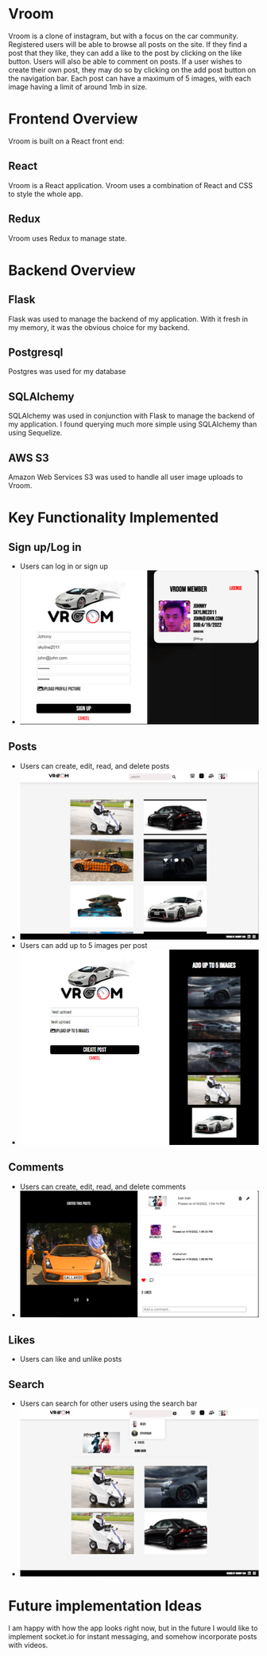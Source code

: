 # Vroom

Vroom is a clone of instagram, but with a focus on the car community.  Registered users will be able to browse all posts on the site.  If they find a post that they like, they can add a like to the post by clicking on the like button.  Users will also be able to comment on posts.  If a user wishes to create their own post, they may do so by clicking on the add post button on the navigation bar.  Each post can have a maximum of 5 images, with each image having a limit of around 1mb in size.

# Frontend Overview
Vroom is built on a React front end:
## React
Vroom is a React application.  Vroom uses a combination of React and CSS to style the whole app.

## Redux
Vroom uses Redux to manage state.

# Backend Overview
## Flask
Flask was used to manage the backend of my application.  With it fresh in my memory, it was the obvious choice for my backend.

## Postgresql
Postgres was used for my database

## SQLAlchemy
SQLAlchemy was used in conjunction with Flask to manage the backend of my application.  I found querying much more simple using SQLAlchemy than using Sequelize.

## AWS S3
Amazon Web Services S3 was used to handle all user image uploads to Vroom.

# Key Functionality Implemented
## Sign up/Log in
- Users can log in or sign up
- ![sign](/react-app/public/screen5.png)

## Posts
- Users can create, edit, read, and delete posts
- ![read](/react-app/public/screen1.png)
- Users can add up to 5 images per post
- ![create](/react-app/public/screen3.png)
## Comments
- Users can create, edit, read, and delete comments
- ![comments](/react-app/public/screen6.png)
## Likes
- Users can like and unlike posts
## Search
- Users can search for other users using the search bar
- ![search](/react-app/public/screen2.png)

# Future implementation Ideas
I am happy with how the app looks right now, but in the future I would like to implement socket.io for instant messaging, and somehow incorporate posts with videos.
